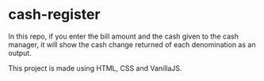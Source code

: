 # cash-register
In this repo, if you enter the bill amount and the cash given to the cash manager, it will show the cash change returned of each denomination as an output.

This project is made using HTML, CSS and VanillaJS.

